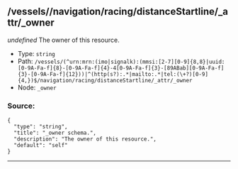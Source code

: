 ## /vessels/<RegExp>/navigation/racing/distanceStartline/_attr/_owner

*undefined*
The owner of this resource.

* Type: `string`
* Path: `/vessels/(^urn:mrn:(imo|signalk):(mmsi:[2-7][0-9]{8,8}|uuid:[0-9A-Fa-f]{8}-[0-9A-Fa-f]{4}-4[0-9A-Fa-f]{3}-[89ABab][0-9A-Fa-f]{3}-[0-9A-Fa-f]{12}))|^(http(s?):.*|mailto:.*|tel:(\+?)[0-9]{4,})$/navigation/racing/distanceStartline/_attr/_owner`
* Node: `_owner`

### Source:
```
{
  "type": "string",
  "title": "_owner schema.",
  "description": "The owner of this resource.",
  "default": "self"
}
```

---
